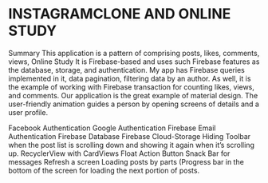 # INSTAGRAMCLONE AND ONLINE STUDY  

Summary
This application is a pattern of  comprising posts, likes, comments, views, Online Study  It is Firebase-based and uses such Firebase features as the database, storage, and authentication. My app has Firebase queries implemented in it, data pagination, filtering data by an author. As well, it is the example of working with Firebase transaction for counting likes, views, and comments. Our application is the great example of material design. The user-friendly animation guides a person by opening screens of details and a user profile.

Facebook Authentication
Google Authentication
Firebase Email Authentication
Firebase Database
Firebase Cloud-Storage
Hiding Toolbar when the post list is scrolling down and showing it again when it’s scrolling up.
RecyclerView with CardViews
Float Action Button
Snack Bar for messages
Refresh a screen
Loading posts by parts (Progress bar in the bottom of the screen for loading the next portion of posts.
